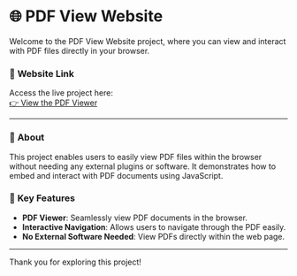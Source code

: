 # 🌐 **PDF View Website**

Welcome to the PDF View Website project, where you can view and interact with PDF files directly in your browser.

### 🔗 **Website Link**  
Access the live project here:  
[👉 View the PDF Viewer](https://omvijaysharma.github.io/Pdf-view/)  

---

### 📜 **About**  
This project enables users to easily view PDF files within the browser without needing any external plugins or software. It demonstrates how to embed and interact with PDF documents using JavaScript.

### 📂 **Key Features**  
- **PDF Viewer**: Seamlessly view PDF documents in the browser.  
- **Interactive Navigation**: Allows users to navigate through the PDF easily.  
- **No External Software Needed**: View PDFs directly within the web page.  

---

Thank you for exploring this project!
